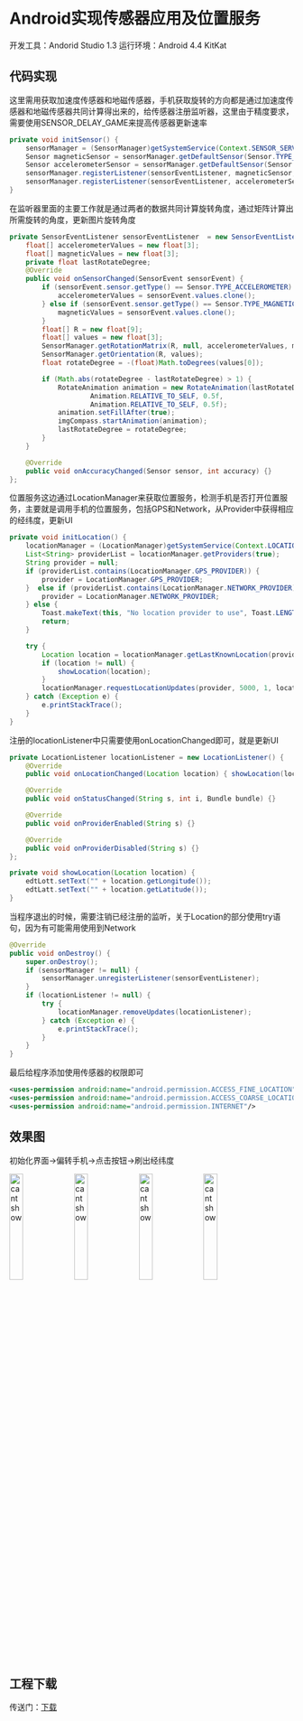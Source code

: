 # Android实现传感器应用及位置服务

开发工具：Andorid Studio 1.3
运行环境：Android 4.4 KitKat

## 代码实现

这里需用获取加速度传感器和地磁传感器，手机获取旋转的方向都是通过加速度传感器和地磁传感器共同计算得出来的，给传感器注册监听器，这里由于精度要求，需要使用SENSOR_DELAY_GAME来提高传感器更新速率

```java
private void initSensor() {
    sensorManager = (SensorManager)getSystemService(Context.SENSOR_SERVICE);
    Sensor magneticSensor = sensorManager.getDefaultSensor(Sensor.TYPE_MAGNETIC_FIELD);
    Sensor accelerometerSensor = sensorManager.getDefaultSensor(Sensor.TYPE_ACCELEROMETER);
    sensorManager.registerListener(sensorEventListener, magneticSensor, SensorManager.SENSOR_DELAY_GAME);
    sensorManager.registerListener(sensorEventListener, accelerometerSensor, SensorManager.SENSOR_DELAY_GAME);
}
```

在监听器里面的主要工作就是通过两者的数据共同计算旋转角度，通过矩阵计算出所需旋转的角度，更新图片旋转角度

```java
private SensorEventListener sensorEventListener  = new SensorEventListener() {
    float[] accelerometerValues = new float[3];
    float[] magneticValues = new float[3];
    private float lastRotateDegree;
    @Override
    public void onSensorChanged(SensorEvent sensorEvent) {
        if (sensorEvent.sensor.getType() == Sensor.TYPE_ACCELEROMETER) {
            accelerometerValues = sensorEvent.values.clone();
        } else if (sensorEvent.sensor.getType() == Sensor.TYPE_MAGNETIC_FIELD) {
            magneticValues = sensorEvent.values.clone();
        }
        float[] R = new float[9];
        float[] values = new float[3];
        SensorManager.getRotationMatrix(R, null, accelerometerValues, magneticValues);
        SensorManager.getOrientation(R, values);
        float rotateDegree = -(float)Math.toDegrees(values[0]);

        if (Math.abs(rotateDegree - lastRotateDegree) > 1) {
            RotateAnimation animation = new RotateAnimation(lastRotateDegree, rotateDegree,
                    Animation.RELATIVE_TO_SELF, 0.5f,
                    Animation.RELATIVE_TO_SELF, 0.5f);
            animation.setFillAfter(true);
            imgCompass.startAnimation(animation);
            lastRotateDegree = rotateDegree;
        }
    }

    @Override
    public void onAccuracyChanged(Sensor sensor, int accuracy) {}
};
```

位置服务这边通过LocationManager来获取位置服务，检测手机是否打开位置服务，主要就是调用手机的位置服务，包括GPS和Network，从Provider中获得相应的经纬度，更新UI

```java
private void initLocation() {
    locationManager = (LocationManager)getSystemService(Context.LOCATION_SERVICE);
    List<String> providerList = locationManager.getProviders(true);
    String provider = null;
    if (providerList.contains(LocationManager.GPS_PROVIDER)) {
        provider = LocationManager.GPS_PROVIDER;
    }  else if (providerList.contains(LocationManager.NETWORK_PROVIDER)) {
        provider = LocationManager.NETWORK_PROVIDER;
    } else {
        Toast.makeText(this, "No location provider to use", Toast.LENGTH_SHORT).show();
        return;
    }

    try {
        Location location = locationManager.getLastKnownLocation(provider);
        if (location != null) {
            showLocation(location);
        }
        locationManager.requestLocationUpdates(provider, 5000, 1, locationListener);
    } catch (Exception e) {
        e.printStackTrace();
    }
}
```

注册的locationListener中只需要使用onLocationChanged即可，就是更新UI

```java
private LocationListener locationListener = new LocationListener() {
    @Override
    public void onLocationChanged(Location location) { showLocation(location); }

    @Override
    public void onStatusChanged(String s, int i, Bundle bundle) {}

    @Override
    public void onProviderEnabled(String s) {}

    @Override
    public void onProviderDisabled(String s) {}
};

private void showLocation(Location location) {
    edtLott.setText("" + location.getLongitude());
    edtLatt.setText("" + location.getLatitude());
}
```

当程序退出的时候，需要注销已经注册的监听，关于Location的部分使用try语句，因为有可能需用使用到Network

```java
@Override
public void onDestroy() {
    super.onDestroy();
    if (sensorManager != null) {
        sensorManager.unregisterListener(sensorEventListener);
    }
    if (locationListener != null) {
        try {
            locationManager.removeUpdates(locationListener);
        } catch (Exception e) {
            e.printStackTrace();
        }
    }
}
```

最后给程序添加使用传感器的权限即可

```xml
<uses-permission android:name="android.permission.ACCESS_FINE_LOCATION"/>
<uses-permission android:name="android.permission.ACCESS_COARSE_LOCATION"/>
<uses-permission android:name="android.permission.INTERNET"/>
```

## 效果图

初始化界面->偏转手机->点击按钮->刷出经纬度

<img src="http://images2015.cnblogs.com/blog/701997/201602/701997-20160202162614866-1977779062.png" alt="cant show" style="display: inline-block; width: 22%; " /> <img src="http://images2015.cnblogs.com/blog/701997/201602/701997-20160202162625819-1517190013.png" alt="cant show" style="display: inline-block; width: 22%; " /> <img src="http://images2015.cnblogs.com/blog/701997/201602/701997-20160202162638944-757171592.png" alt="cant show" style="display: inline-block; width: 22%; " /> <img src="http://images2015.cnblogs.com/blog/701997/201602/701997-20160202162633116-1400568131.png" alt="cant show" style="display: inline-block; width: 22%; " />

## 工程下载

传送门：[下载](http://pan.baidu.com/s/1hrxwv1i)